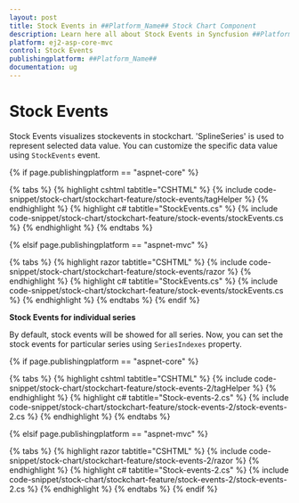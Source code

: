 ```yaml
---
layout: post
title: Stock Events in ##Platform_Name## Stock Chart Component
description: Learn here all about Stock Events in Syncfusion ##Platform_Name## Stock Chart component and more.
platform: ej2-asp-core-mvc
control: Stock Events
publishingplatform: ##Platform_Name##
documentation: ug
---
```


<!-- markdownlint-disable MD036 -->

# Stock Events

Stock Events visualizes stockevents in stockchart. 'SplineSeries' is used to represent selected data value. You can customize the specific data value using `StockEvents` event.

{% if page.publishingplatform == "aspnet-core" %}

{% tabs %}
{% highlight cshtml tabtitle="CSHTML" %}
{% include code-snippet/stock-chart/stockchart-feature/stock-events/tagHelper %}
{% endhighlight %}
{% highlight c# tabtitle="StockEvents.cs" %}
{% include code-snippet/stock-chart/stockchart-feature/stock-events/stockEvents.cs %}
{% endhighlight %}
{% endtabs %}

{% elsif page.publishingplatform == "aspnet-mvc" %}

{% tabs %}
{% highlight razor tabtitle="CSHTML" %}
{% include code-snippet/stock-chart/stockchart-feature/stock-events/razor %}
{% endhighlight %}
{% highlight c# tabtitle="StockEvents.cs" %}
{% include code-snippet/stock-chart/stockchart-feature/stock-events/stockEvents.cs %}
{% endhighlight %}
{% endtabs %}
{% endif %}



**Stock Events for individual series**

By default, stock events will be showed for all series. Now, you can set the stock events for particular series using `SeriesIndexes` property.

{% if page.publishingplatform == "aspnet-core" %}

{% tabs %}
{% highlight cshtml tabtitle="CSHTML" %}
{% include code-snippet/stock-chart/stockchart-feature/stock-events-2/tagHelper %}
{% endhighlight %}
{% highlight c# tabtitle="Stock-events-2.cs" %}
{% include code-snippet/stock-chart/stockchart-feature/stock-events-2/stock-events-2.cs %}
{% endhighlight %}
{% endtabs %}

{% elsif page.publishingplatform == "aspnet-mvc" %}

{% tabs %}
{% highlight razor tabtitle="CSHTML" %}
{% include code-snippet/stock-chart/stockchart-feature/stock-events-2/razor %}
{% endhighlight %}
{% highlight c# tabtitle="Stock-events-2.cs" %}
{% include code-snippet/stock-chart/stockchart-feature/stock-events-2/stock-events-2.cs %}
{% endhighlight %}
{% endtabs %}
{% endif %}


